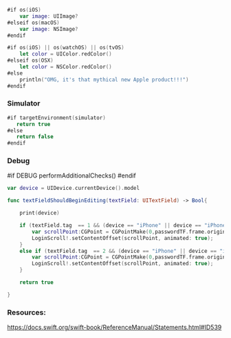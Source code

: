 ```swift
#if os(iOS)
    var image: UIImage?
#elseif os(macOS)
    var image: NSImage?
#endif
```

```swift
#if os(iOS) || os(watchOS) || os(tvOS)
    let color = UIColor.redColor()
#elseif os(OSX)
    let color = NSColor.redColor()
#else
    println("OMG, it's that mythical new Apple product!!!")
#endif
```

### Simulator
```swift
#if targetEnvironment(simulator)
   return true
#else
   return false
#endif
```

### Debug

#if DEBUG
  performAdditionalChecks()
#endif

```swift
var device = UIDevice.currentDevice().model

func textFieldShouldBeginEditing(textField: UITextField) -> Bool{

    print(device)

    if (textField.tag  == 1 && (device == "iPhone" || device == "iPhone Simulator" )){
        var scrollPoint:CGPoint = CGPointMake(0,passwordTF.frame.origin.y/2);
        LoginScroll!.setContentOffset(scrollPoint, animated: true);
    }
    else if (textField.tag  == 2 && (device == "iPhone" || device == "iPhone Simulator")){
        var scrollPoint:CGPoint = CGPointMake(0,passwordTF.frame.origin.y/1.3);
        LoginScroll!.setContentOffset(scrollPoint, animated: true);
    }

    return true

}
```

### Resources:
https://docs.swift.org/swift-book/ReferenceManual/Statements.html#ID539
